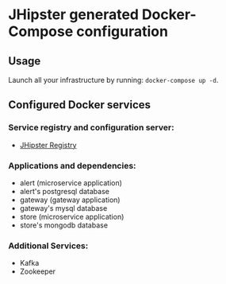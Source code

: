 # JHipster generated Docker-Compose configuration

## Usage

Launch all your infrastructure by running: `docker-compose up -d`.

## Configured Docker services

### Service registry and configuration server:

- [JHipster Registry](http://localhost:8761)

### Applications and dependencies:

- alert (microservice application)
- alert's postgresql database
- gateway (gateway application)
- gateway's mysql database
- store (microservice application)
- store's mongodb database

### Additional Services:

- Kafka
- Zookeeper
